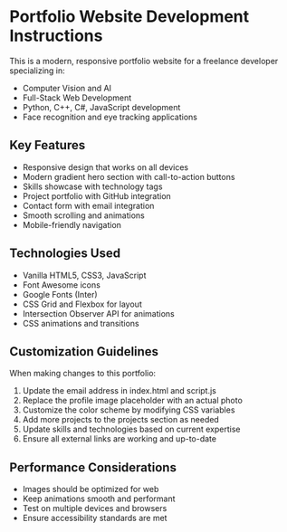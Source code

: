 <!-- Use this file to provide workspace-specific custom instructions to Copilot. For more details, visit https://code.visualstudio.com/docs/copilot/copilot-customization#_use-a-githubcopilotinstructionsmd-file -->

# Portfolio Website Development Instructions

This is a modern, responsive portfolio website for a freelance developer specializing in:
- Computer Vision and AI
- Full-Stack Web Development 
- Python, C++, C#, JavaScript development
- Face recognition and eye tracking applications

## Key Features
- Responsive design that works on all devices
- Modern gradient hero section with call-to-action buttons
- Skills showcase with technology tags
- Project portfolio with GitHub integration
- Contact form with email integration
- Smooth scrolling and animations
- Mobile-friendly navigation

## Technologies Used
- Vanilla HTML5, CSS3, JavaScript
- Font Awesome icons
- Google Fonts (Inter)
- CSS Grid and Flexbox for layout
- Intersection Observer API for animations
- CSS animations and transitions

## Customization Guidelines
When making changes to this portfolio:
1. Update the email address in index.html and script.js
2. Replace the profile image placeholder with an actual photo
3. Customize the color scheme by modifying CSS variables
4. Add more projects to the projects section as needed
5. Update skills and technologies based on current expertise
6. Ensure all external links are working and up-to-date

## Performance Considerations
- Images should be optimized for web
- Keep animations smooth and performant
- Test on multiple devices and browsers
- Ensure accessibility standards are met
